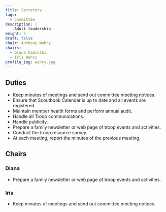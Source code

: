 ```yaml
---
title: Secretary
tags:
  - committee
description: |
    Adult leadership
weight: 5
draft: false
chair: Anthony Wehry
chairs:
  - Diana Kaminski
  - Iris Wehry
profile_img: wehry.jpg
---
```


## Duties

- Keep minutes of meetings and send out committee meeting notices.
- Ensure that Scoutbook Calendar is up to date and all events are registered.
- Maintain member health forms and perform annual audit.
- Handle all Troop communications.
- Handle publicity.
- Prepare a family newsletter or web page of troop events and
  activities.
- Conduct the troop resource survey.
- At each meeting, report the minutes of the previous meeting.

## Chairs

### Diana

- Prepare a family newsletter or web page of troop events and
  activities.

### Iris

- Keep minutes of meetings and send out committee meeting notices.
